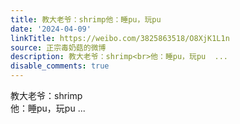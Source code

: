 ```yaml
---
title: 教大老爷：shrimp他：睡pu，玩pu
date: '2024-04-09'
linkTitle: https://weibo.com/3825863518/O8XjK1L1n
source: 正宗毒奶菇的微博
description: 教大老爷：shrimp<br>他：睡pu，玩pu  ...
disable_comments: true
---
```

教大老爷：shrimp<br>他：睡pu，玩pu  ...